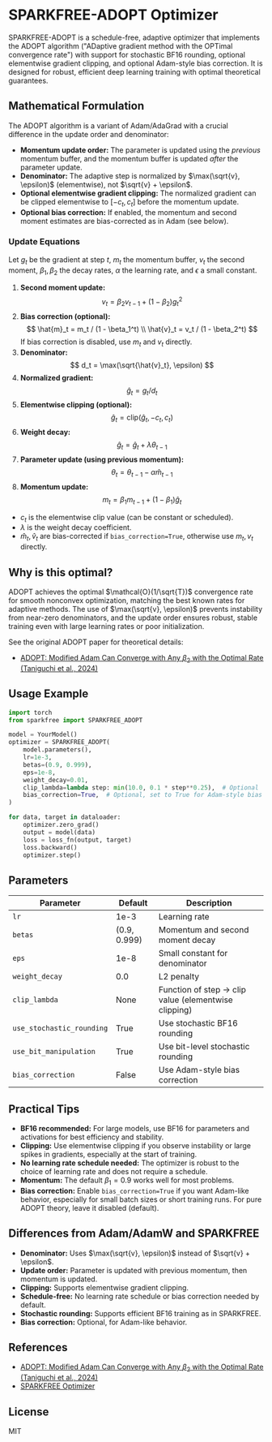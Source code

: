 # SPARKFREE-ADOPT Optimizer

SPARKFREE-ADOPT is a schedule-free, adaptive optimizer that implements the ADOPT algorithm ("ADaptive gradient method with the OPTimal convergence rate") with support for stochastic BF16 rounding, optional elementwise gradient clipping, and optional Adam-style bias correction. It is designed for robust, efficient deep learning training with optimal theoretical guarantees.

## Mathematical Formulation

The ADOPT algorithm is a variant of Adam/AdaGrad with a crucial difference in the update order and denominator:

- **Momentum update order:** The parameter is updated using the *previous* momentum buffer, and the momentum buffer is updated *after* the parameter update.
- **Denominator:** The adaptive step is normalized by $\max(\sqrt{v}, \epsilon)$ (elementwise), not $\sqrt{v} + \epsilon$.
- **Optional elementwise gradient clipping:** The normalized gradient can be clipped elementwise to $[-c_t, c_t]$ before the momentum update.
- **Optional bias correction:** If enabled, the momentum and second moment estimates are bias-corrected as in Adam (see below).

### Update Equations

Let $g_t$ be the gradient at step $t$, $m_t$ the momentum buffer, $v_t$ the second moment, $\beta_1, \beta_2$ the decay rates, $\alpha$ the learning rate, and $\epsilon$ a small constant.

1. **Second moment update:**
   $$
   v_t = \beta_2 v_{t-1} + (1 - \beta_2) g_t^2
   $$
2. **Bias correction (optional):**
   $$
   \hat{m}_t = m_t / (1 - \beta_1^t) \\
   \hat{v}_t = v_t / (1 - \beta_2^t)
   $$
   If bias correction is disabled, use $m_t$ and $v_t$ directly.
3. **Denominator:**
   $$
   d_t = \max(\sqrt{\hat{v}_t}, \epsilon)
   $$
4. **Normalized gradient:**
   $$
   \hat{g}_t = g_t / d_t
   $$
5. **Elementwise clipping (optional):**
   $$
   \hat{g}_t = \mathrm{clip}(\hat{g}_t, -c_t, c_t)
   $$
6. **Weight decay:**
   $$
   \hat{g}_t = \hat{g}_t + \lambda \theta_{t-1}
   $$
7. **Parameter update (using previous momentum):**
   $$
   \theta_t = \theta_{t-1} - \alpha \hat{m}_{t-1}
   $$
8. **Momentum update:**
   $$
   m_t = \beta_1 m_{t-1} + (1 - \beta_1) \hat{g}_t
   $$

- $c_t$ is the elementwise clip value (can be constant or scheduled).
- $\lambda$ is the weight decay coefficient.
- $\hat{m}_t, \hat{v}_t$ are bias-corrected if `bias_correction=True`, otherwise use $m_t, v_t$ directly.

## Why is this optimal?

ADOPT achieves the optimal $\mathcal{O}(1/\sqrt{T})$ convergence rate for smooth nonconvex optimization, matching the best known rates for adaptive methods. The use of $\max(\sqrt{v}, \epsilon)$ prevents instability from near-zero denominators, and the update order ensures robust, stable training even with large learning rates or poor initialization.

See the original ADOPT paper for theoretical details:

- [ADOPT: Modified Adam Can Converge with Any $\beta_2$ with the Optimal Rate (Taniguchi et al., 2024)](https://arxiv.org/abs/2402.09353)

## Usage Example

```python
import torch
from sparkfree import SPARKFREE_ADOPT

model = YourModel()
optimizer = SPARKFREE_ADOPT(
    model.parameters(),
    lr=1e-3,
    betas=(0.9, 0.999),
    eps=1e-8,
    weight_decay=0.01,
    clip_lambda=lambda step: min(10.0, 0.1 * step**0.25),  # Optional
    bias_correction=True,  # Optional, set to True for Adam-style bias correction
)

for data, target in dataloader:
    optimizer.zero_grad()
    output = model(data)
    loss = loss_fn(output, target)
    loss.backward()
    optimizer.step()
```

## Parameters

| Parameter | Default | Description |
|-----------|---------|-------------|
| `lr` | 1e-3 | Learning rate |
| `betas` | (0.9, 0.999) | Momentum and second moment decay |
| `eps` | 1e-8 | Small constant for denominator |
| `weight_decay` | 0.0 | L2 penalty |
| `clip_lambda` | None | Function of step -> clip value (elementwise clipping) |
| `use_stochastic_rounding` | True | Use stochastic BF16 rounding |
| `use_bit_manipulation` | True | Use bit-level stochastic rounding |
| `bias_correction` | False | Use Adam-style bias correction |

## Practical Tips

- **BF16 recommended:** For large models, use BF16 for parameters and activations for best efficiency and stability.
- **Clipping:** Use elementwise clipping if you observe instability or large spikes in gradients, especially at the start of training.
- **No learning rate schedule needed:** The optimizer is robust to the choice of learning rate and does not require a schedule.
- **Momentum:** The default $\beta_1=0.9$ works well for most problems.
- **Bias correction:** Enable `bias_correction=True` if you want Adam-like behavior, especially for small batch sizes or short training runs. For pure ADOPT theory, leave it disabled (default).

## Differences from Adam/AdamW and SPARKFREE

- **Denominator:** Uses $\max(\sqrt{v}, \epsilon)$ instead of $\sqrt{v} + \epsilon$.
- **Update order:** Parameter is updated with previous momentum, then momentum is updated.
- **Clipping:** Supports elementwise gradient clipping.
- **Schedule-free:** No learning rate schedule or bias correction needed by default.
- **Stochastic rounding:** Supports efficient BF16 training as in SPARKFREE.
- **Bias correction:** Optional, for Adam-like behavior.

## References

- [ADOPT: Modified Adam Can Converge with Any $\beta_2$ with the Optimal Rate (Taniguchi et al., 2024)](https://arxiv.org/abs/2402.09353)
- [SPARKFREE Optimizer](./SPARKFREE.md)

## License

MIT
